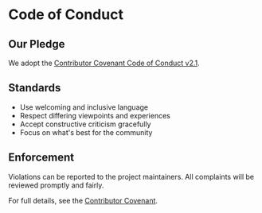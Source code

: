 # Code of Conduct

## Our Pledge

We adopt the [Contributor Covenant Code of Conduct v2.1](https://www.contributor-covenant.org/version/2/1/code_of_conduct/).

## Standards

* Use welcoming and inclusive language
* Respect differing viewpoints and experiences  
* Accept constructive criticism gracefully
* Focus on what's best for the community

## Enforcement

Violations can be reported to the project maintainers. All complaints will be reviewed promptly and fairly.

For full details, see the [Contributor Covenant](https://www.contributor-covenant.org/).